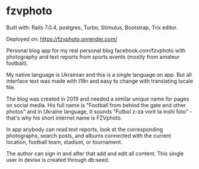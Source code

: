 # fzvphoto

Built with: Rails 7.0.4, postgres, Turbo, Stimulus, Bootstrap, Trix editor.

Deployed on: https://fzvphoto.onrender.com/

Personal blog app for my real personal blog facebook.com/fzvphoto with photography and text reports from sports events (mostly from amateur football).

My native language is Ukrainian and this is a single language on app. But all interface text was made with I18n and easy to change with translating locale file.

The blog was created in 2019 and needed a similar unique name for pages on social media. His full name is "Football from behind the gate and other photos" and in Ukraine language, it sounds "Futbol z-za vorit ta inshi foto" - that's why his short internet name is FZVphoto.

In app anybody can read text reports, look at the corresponding photographs, search posts, and albums connected with the current location, football team, stadium, or tournament.

The author can sign in and after that add and edit all content. This single user in devise is created through db:seed.
